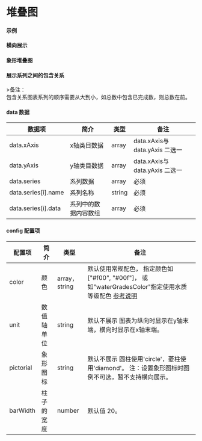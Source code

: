 # 堆叠图

#### 示例
<vuep template="#simple"></vuep>

<script v-pre type="text/x-template" id="simple">
<template>
    <e-stack-bar 
		:data="data" 
		:config="{
		    color: 'airGradesColor'
		}"
		style="width: 600px; height: 400px;"
	></e-stack-bar>
</template>

<script>
  export default {
    data () {
      return {
        data: {
            xAxis: ['2015年', '2016年', '2017年'],
            series: [
                { name: '优', data: [20, 25, 30] },
                { name: '良', data: [20, 25, 30] },
                { name: '轻度污染', data: [60, 50, 40] }
            ]
        }
      }
    }
  }
</script>
</script>

#### 横向展示
<vuep template="#simple_1"></vuep>

<script v-pre type="text/x-template" id="simple_1">
<template>
    <e-stack-bar 
        :data="data"
        style="width: 600px; height: 400px;"
    ></e-stack-bar>
</template>

<script>
  export default {
    data () {
      return {
        data: {
            yAxis: ['2015年', '2016年', '2017年'],
            series: [
                { name: '优', data: [20, 25, 30] },
                { name: '良', data: [20, 25, 30] },
                { name: '轻度污染', data: [60, 50, 40] }
            ]
        }
      }
    }
  }
</script>
</script>

#### 象形堆叠图
<vuep template="#simple_xx"></vuep>

<script v-pre type="text/x-template" id="simple_xx">
<template>
	<div>
		<e-stack-bar
			style="width: 600px;height: 300px;"
			:data="data"
			:config="{
				pictorial: 'circle',
			}"
		></e-stack-bar>
		<e-stack-bar
			style="width: 600px;height: 300px;"
			:data="data"
			:config="{
				pictorial: 'diamond',
				barWidth: 30
			}"
		></e-stack-bar>
		
	</div>
</template>

<script>
  export default {
    data () {
      return {
        data: {
            xAxis: ['2015年', '2016年', '2017年'],
            series: [
                { name: '优', data: [20, 25, 30] },
                { name: '良', data: [20, 25, 30] },
                { name: '轻度污染', data: [60, 50, 40] }
            ]
        }
      }
    }
  }
</script>
</script>

#### 展示系列之间的包含关系
<vuep template="#simple_bhxx"></vuep>

<script v-pre type="text/x-template" id="simple_bhxx">
<template>
	<div>
		<e-stack-bar
			style="width: 600px;height: 300px;"
			:data="data"
			:config="{
				barWidth: 30,
				include: true
			}"
		></e-stack-bar>
		<e-stack-bar
			style="width: 600px;height: 300px;"
			:data="data"
			:config="{
				pictorial: 'diamond',
				barWidth: 30,
				include: true
			}"
		></e-stack-bar>
		
	</div>
</template>

<script>
  export default {
    data () {
      return {
        data: {
            xAxis: ['2015年', '2016年', '2017年'],
            series: [
                { name: '总数', data: [20, 25, 30] },
                { name: '已完成', data: [10, 22, 20] }
            ]
        }
      }
    }
  }
</script>
</script>
>备注： <br/>
包含关系图表系列的顺序需要从大到小，如总数中包含已完成数，则总数在前。

#### data 数据

| 数据项 | 简介 | 类型 | 备注 |
| --- | --- | --- | --- |
| data.xAxis | x轴类目数据 | array | data.xAxis与data.yAxis 二选一 |
| data.yAxis | y轴类目数据 | array | data.xAxis与data.yAxis 二选一 |
| data.series | 系列数据 | array | 必须 |
| data.series[i].name | 系列名称 | string | 必须 |
| data.series[i].data | 系列中的数据内容数组 | array | 必须 |

#### config 配置项

| 配置项 | 简介 | 类型 | 备注 |
| --- | --- | --- | --- |
| color | 颜色 | array，string | 默认使用常规配色， 指定颜色如["#f00", "#00f"]，  或如"waterGradesColor"指定使用水质等级配色 [参考说明](/color)|
| unit | 数值轴单位 | string | 默认不展示  图表为纵向时显示在y轴末端，横向时显示在x轴末端。|
| pictorial | 象形图标 | string | 默认不展示 圆柱使用'circle'，菱柱使用'diamond'。 注：设置象形图标时图例不可选，暂不支持横向展示。|
| barWidth | 柱子的宽度 | number | 默认值 20。|
